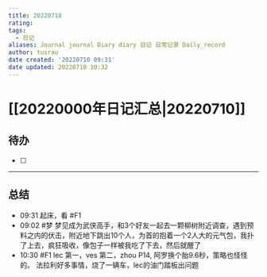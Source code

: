 ```yaml
---
title: 20220710
rating:
tags:
  - 日记
aliases: Journal journal Diary diary 日记 日常记录 Daily_record
author: tusrau
date created: '20220710 09:31'
date updated: 20220710 10:32
---
```


# [[20220000年日记汇总|20220710]]

## 待办

- [ ]

---

## 总结

- 09:31 起床，看 #F1
- 09:02 #梦 梦见成为武侠高手，和3个好友一起去一颗柳树附近调查，遇到预料之内的伏击，附近地下跳出10个人，为首的抱着一个2人大的元气包，我扑了上去，疯狂吸收，像包子一样被我吃了下去，然后就醒了
- 10:30 #F1 lec 第一，ves 第二，zhou P14, 阿罗换个胎9.6秒，策略也怪怪的。 法拉利好多事情，烧了一辆车，lec的油门踏板出问题
